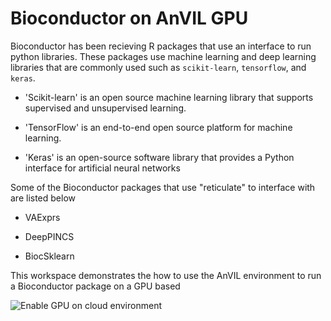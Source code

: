 # Bioconductor on AnVIL GPU

Bioconductor has been recieving R packages that use an interface to run python libraries. These packages
use machine learning and deep learning libraries that are commonly used such as `scikit-learn`, `tensorflow`, 
and `keras`.

- 'Scikit-learn' is an open source machine learning library that supports supervised and unsupervised learning. 

- 'TensorFlow' is an end-to-end open source platform for machine learning.

- 'Keras' is an open-source software library that provides a Python interface for artificial neural networks

Some of the Bioconductor packages that use "reticulate" to interface with are listed below

- VAExprs

- DeepPINCS

- BiocSklearn

This workspace demonstrates the how to use the AnVIL environment to run a Bioconductor package on a GPU based 
    
![Enable GPU on cloud environment](./enable-gpu-on-anvil)